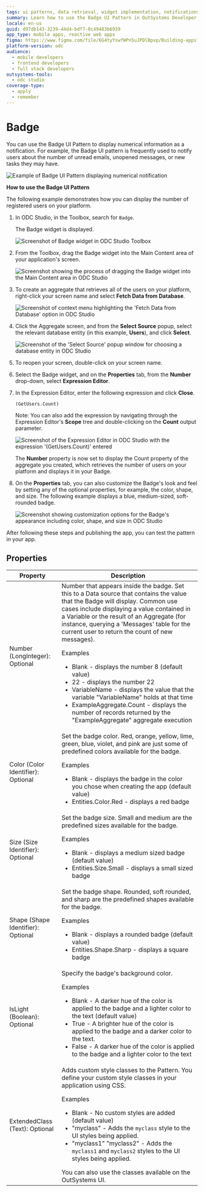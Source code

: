 ```yaml
---
tags: ui patterns, data retrieval, widget implementation, notifications, user management
summary: Learn how to use the Badge UI Pattern in OutSystems Developer Cloud (ODC) to display numerical notifications such as unread messages or registered users.
locale: en-us
guid: d97db143-3239-44d4-bdf7-0c49483b6939
app_type: mobile apps, reactive web apps
figma: https://www.figma.com/file/6G4tyYswfWPn5uJPDlBpvp/Building-apps?type=design&node-id=3208%3A19032&t=ZwHw8hXeFhwYsO5V-1
platform-version: odc
audience:
  - mobile developers
  - frontend developers
  - full stack developers
outsystems-tools:
  - odc studio
coverage-type:
  - apply
  - remember
---
```


# Badge

You can use the Badge UI Pattern to display numerical information as a notification. For example, the Badge UI pattern is frequently used to notify users about the number of unread emails, unopened messages, or new tasks they may have.

![Example of Badge UI Pattern displaying numerical notification](images/badge-image-7.png "Badge UI Pattern Example")

**How to use the Badge UI Pattern**

The following example demonstrates how you can display the number of registered users on your platform.

1. In ODC Studio, in the Toolbox, search for `Badge`.

    The Badge widget is displayed.

    ![Screenshot of Badge widget in ODC Studio Toolbox](images/badge-10-ss.png "Badge Widget in ODC Studio Toolbox")

1. From the Toolbox, drag the Badge widget into the Main Content area of your application's screen.

    ![Screenshot showing the process of dragging the Badge widget into the Main Content area in ODC Studio](images/badge-11-ss.png "Dragging Badge Widget into Main Content Area")

1. To create an aggregate that retrieves all of the users on your platform, right-click your screen name and select **Fetch Data from Database**.

    ![Screenshot of context menu highlighting the 'Fetch Data from Database' option in ODC Studio](images/badge-1-ss.png "Fetch Data from Database Option")

1. Click the Aggregate screen, and from the **Select Source** popup, select the relevant database entity (in this example, **Users**), and click **Select**.

    ![Screenshot of the 'Select Source' popup window for choosing a database entity in ODC Studio](images/badge-2-ss.png "Select Source Popup for Database Entity")

1. To reopen your screen, double-click on your screen name.

1. Select the Badge widget, and on the **Properties** tab, from the **Number** drop-down, select **Expression Editor**.

1. In the Expression Editor, enter the following expression and click **Close**.

    `(GetUsers.Count)`

    Note: You can also add the expression by navigating through the Expression Editor's **Scope** tree and double-clicking on the **Count** output parameter.

    ![Screenshot of the Expression Editor in ODC Studio with the expression '(GetUsers.Count)' entered](images/badge-3-ss.png "Expression Editor in ODC Studio")

    The **Number** property is now set to display the Count property of the aggregate you created, which retrieves the number of users on your platform and displays it in your Badge.

1. On the **Properties** tab, you can also customize the Badge's look and feel by setting any of the optional properties, for example, the color, shape, and size. The following example displays a blue, medium-sized, soft-rounded badge.  

    ![Screenshot showing customization options for the Badge's appearance including color, shape, and size in ODC Studio](images/badge-4-ss.png "Customizing Badge Appearance")

After following these steps and publishing the app, you can test the pattern in your app.

## Properties

| Property                           | Description                                                                                                                                                                                                                                                                                                                                                                                                                                                                                                                                                                                                                                                            |
|------------------------------------|------------------------------------------------------------------------------------------------------------------------------------------------------------------------------------------------------------------------------------------------------------------------------------------------------------------------------------------------------------------------------------------------------------------------------------------------------------------------------------------------------------------------------------------------------------------------------------------------------------------------------------------------------------------------|
| Number (LongInteger): Optional     | Number that appears inside the badge. Set this to a Data source that contains the value that the Badge will display. Common use cases include displaying a value contained in a Variable or the result of an Aggregate (for instance, querying a 'Messages' table for the current user to return the count of new messages). <p>Examples <ul><li>Blank - displays the number 8 (default value)</li><li>22 - displays the number 22</li><li>VariableName - displays the value that the variable "VariableName" holds at that time </li><li>ExampleAggregate.Count - displays the number of records returned by the "ExampleAggregate" aggregate execution</li></ul></p> |
| Color (Color Identifier): Optional | Set the badge color. Red, orange, yellow, lime, green, blue, violet, and pink are just some of predefined colors available for the badge. <p>Examples <ul><li>Blank - displays the badge in the color you chose when creating the app (default value)</li><li>Entities.Color.Red - displays a red badge</li></ul></p>                                                                                                                                                                                                                                                                                                                                                  |
| Size (Size Identifier): Optional   | Set the badge size. Small and medium are the predefined sizes available for the badge. <p>Examples <ul><li>Blank - displays a medium sized badge (default value)</li><li>Entities.Size.Small - displays a small sized badge</li></ul></p>                                                                                                                                                                                                                                                                                                                                                                                                                              |
| Shape (Shape Identifier): Optional | Set the badge shape. Rounded, soft rounded, and sharp are the predefined shapes available for the badge. <p>Examples <ul><li>Blank - displays a rounded badge (default value)</li><li>Entities.Shape.Sharp - displays a square badge</li></ul></p>                                                                                                                                                                                                                                                                                                                                                                                                                     |
| IsLight (Boolean): Optional        | Specify the badge's background color. <p>Examples <ul><li>Blank - A darker hue of the color is applied to the badge and a lighter color to the text (default value)</li><li>True - A brighter hue of the color is applied to the badge and a darker color to the text.</li><li>False - A darker hue of the color is applied to the badge and a lighter color to the text</li></ul></p>                                                                                                                                                                                                                                                                                 |
| ExtendedClass (Text): Optional     | Adds custom style classes to the Pattern. You define your custom style classes in your application using CSS. <p>Examples <ul><li>Blank - No custom styles are added (default value)</li><li>"myclass" - Adds the ``myclass`` style to the UI styles being applied.</li><li>"myclass1" "myclass2" - Adds the ``myclass1`` and ``myclass2`` styles to the UI styles being applied.</li></ul></p>You can also use the classes available on the OutSystems UI. |
